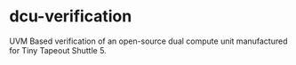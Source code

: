 # dcu-verification
UVM Based verification of an open-source dual compute unit manufactured for Tiny Tapeout Shuttle 5.
